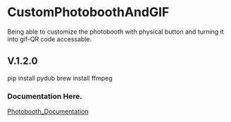 # CustomPhotoboothAndGIF
Being able to customize the photobooth with physical button and turning it into gif-QR code accessable.

## V.1.2.0
pip install pydub
brew install ffmpeg

### Documentation Here.
[Photobooth_Documentation](https://tungsten-waterfall-ae7.notion.site/HolyWin-Version-2993d345d4aa800b9c30eb6a7a32cc5f?pvs=74)
